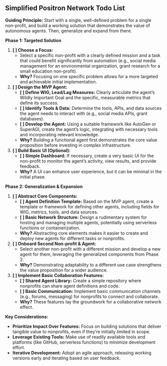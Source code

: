 ## Simplified Positron Network Todo List

**Guiding Principle:** Start with a single, well-defined problem for a single non-profit, and build a working solution that demonstrates the value of autonomous agents. Then, generalize and expand from there.

**Phase 1: Targeted Solution**

1. **[ ] Choose a Focus:**
    -  Select a specific non-profit with a clearly defined mission and a task that could benefit significantly from automation (e.g., social media management for an environmental organization, grant research for a small education non-profit).
    - **Why?** Focusing on one specific problem allows for a more targeted and achievable initial implementation.
2. **[ ] Design the MVP Agent:**
    - **[ ] Define WIG, Lead/Lag Measures:** Clearly articulate the agent’s Wildly Important Goal and the specific, measurable metrics that define its success.
    - **[ ] Identify Tools & Data:** Determine the tools, APIs, and data sources the agent needs to interact with (e.g., social media APIs, grant databases).
    - **[ ] Develop the Agent:** Using a suitable framework like AutoGen or SuperAGI, create the agent’s logic, integrating with necessary tools and incorporating relevant knowledge.
    - **Why?** Building a functional agent first demonstrates the core value proposition before investing in complex infrastructure.
3. **[ ]  Build Basic UI (Optional):**
    - **[ ]  Simple Dashboard:** If necessary, create a very basic UI for the non-profit to monitor the agent’s activity, view results, and provide feedback.
    - **Why?** A UI can enhance user experience, but it can be minimal in the initial phase.

**Phase 2: Generalization & Expansion**

1. **[ ]  Abstract Core Components:**
    - **[ ] Agent Definition Template:**  Based on the MVP agent, create a template or framework for defining other agents, including fields for WIG, metrics, tools, and data sources.
    - **[ ]  Basic Network Structure:** Design a rudimentary system for hosting and managing multiple agents, potentially using serverless functions or containerization.
    - **Why?**  Abstracting core elements makes it easier to create and deploy new agents for different tasks or nonprofits.
2. **[ ] Onboard Second Non-profit & Agent:**
    -  Select another non-profit with a different mission and develop a new agent for them, leveraging the generalized components from Phase 2.
    - **Why?** Demonstrating adaptability to a different use case strengthens the value proposition for a wider audience.
3.  **[ ] Implement Basic Collaboration Features:**
    - **[ ] Shared Agent Library:**  Create a simple repository where nonprofits can share agent definitions and code.
    - **[ ] Basic Communication:**  Implement basic communication channels (e.g., forums, messaging) for nonprofits to connect and collaborate.
    - **Why?** These features lay the groundwork for a collaborative network effect.

**Key Considerations:**

- **Prioritize Impact Over Features:**  Focus on building solutions that deliver tangible value to nonprofits, even if they’re initially limited in scope.
- **Leverage Existing Tools:** Make use of readily available tools and platforms (like GitHub, serverless functions) to minimize development effort.
- **Iterative Development:**  Adopt an agile approach, releasing working versions early and iterating based on user feedback.
